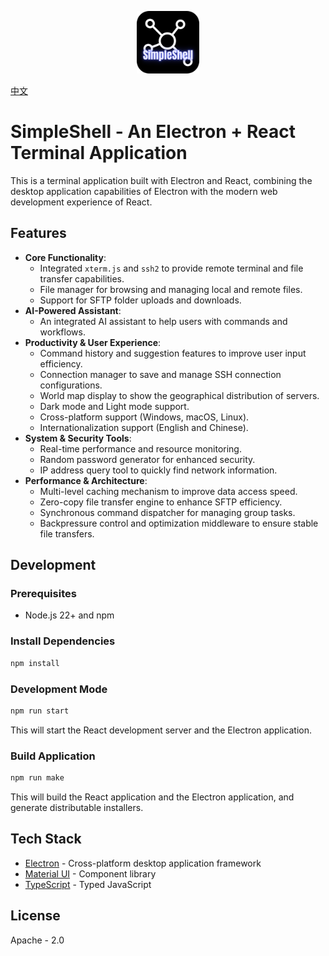 <p align="center">
  <img src="src/assets/SimpleShell.png" style="width:100px"/>
</p>

[中文](README_zh.md)

# **SimpleShell - An Electron + React Terminal Application**

This is a terminal application built with Electron and React, combining the desktop application capabilities of Electron with the modern web development experience of React.

## **Features**

- **Core Functionality**:
  - Integrated `xterm.js` and `ssh2` to provide remote terminal and file transfer capabilities.
  - File manager for browsing and managing local and remote files.
  - Support for SFTP folder uploads and downloads.
- **AI-Powered Assistant**:
  - An integrated AI assistant to help users with commands and workflows.
- **Productivity & User Experience**:
  - Command history and suggestion features to improve user input efficiency.
  - Connection manager to save and manage SSH connection configurations.
  - World map display to show the geographical distribution of servers.
  - Dark mode and Light mode support.
  - Cross-platform support (Windows, macOS, Linux).
  - Internationalization support (English and Chinese).
- **System & Security Tools**:
  - Real-time performance and resource monitoring.
  - Random password generator for enhanced security.
  - IP address query tool to quickly find network information.
- **Performance & Architecture**:
  - Multi-level caching mechanism to improve data access speed.
  - Zero-copy file transfer engine to enhance SFTP efficiency.
  - Synchronous command dispatcher for managing group tasks.
  - Backpressure control and optimization middleware to ensure stable file transfers.

## **Development**

### **Prerequisites**

- Node.js 22+ and npm

### **Install Dependencies**

```bash
npm install
```

### **Development Mode**

```bash
npm run start
```

This will start the React development server and the Electron application.

### **Build Application**

```bash
npm run make
```

This will build the React application and the Electron application, and generate distributable installers.

## **Tech Stack**

- [Electron](https://www.electronjs.org/) \- Cross-platform desktop application framework
- [Material UI](https://mui.com/material-ui/) \- Component library
- [TypeScript](https://www.typescriptlang.org/) \- Typed JavaScript

## **License**

Apache \- 2.0
